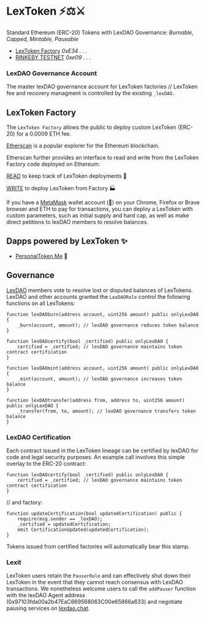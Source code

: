 # LexToken ⚡⚖️⚔️
Standard Ethereum (ERC-20) Tokens with LexDAO Governance: *Burnable, Capped, Mintable, Pausable*

- [LexToken Factory](https://etherscan.io/address/0xE34061D31bf1CED909b5beC817ba30A75b5A5B02#code) *0xE34 . . .*
- [RINKEBY TESTNET](https://rinkeby.etherscan.io/address/0xe096f9b8fd625244303f913783544d8f6858d681#code) *0xe09 . . .*

### LexDAO Governance Account

The master lexDAO governance account for LexToken factories // LexToken fee and recovery managment is controlled by the existing `_lexDAO.`

## LexToken Factory

The `LexToken Factory` allows the public to deploy custom LexToken (ERC-20) for a 0.0009 ETH fee.

[Etherscan](https://etherscan.io/) is a popular explorer for the Ethereum blockchain.

Etherscan further provides an interface to read and write from the LexToken Factory code deployed on Ethereum: 

[READ](https://etherscan.io/dapp/0x093bC4C8918522f09b4C2a31CF9Ab2556De694C8#readContract) to keep track of LexToken deployments 🧮

[WRITE](https://etherscan.io/dapp/0x093bC4C8918522f09b4C2a31CF9Ab2556De694C8#writeContract) to deploy LexToken from Factory 🏭

If you have a [MetaMask](https://metamask.io/) wallet account (🦊) on your Chrome, Firefox or Brave browser and ETH to pay for transactions, you can deploy a LexToken with custom parameters, such as initial supply and hard cap, as well as make direct petitions to lexDAO members to resolve balances. 

## Dapps powered by LexToken ✨

* [PersonalToken.Me](https://personaltoken.me/) 👥

## Governance

[LexDAO](http://nightly.aragon.org/#/lexdao) members vote to resolve lost or disputed balances of LexTokens. LexDAO and other accounts granted the `LexDAORole` control the following functions on all LexTokens:

    function lexDAOburn(address account, uint256 amount) public onlyLexDAO {
        _burn(account, amount); // lexDAO governance reduces token balance
    }
    
    function lexDAOcertify(bool _certified) public onlyLexDAO {
        certified = _certified; // lexDAO governance maintains token contract certification
    }

    function lexDAOmint(address account, uint256 amount) public onlyLexDAO {
        _mint(account, amount); // lexDAO governance increases token balance
    }
    
    function lexDAOtransfer(address from, address to, uint256 amount) public onlyLexDAO {
        _transfer(from, to, amount); // lexDAO governance transfers token balance
    }

### LexDAO Certification

Each contract issued in the LexToken lineage can be certified by lexDAO for code and legal security purposes. An example call involves this simple overlay to the ERC-20 contract:

    function lexDAOcertify(bool _certified) public onlyLexDAO {
        certified = _certified; // lexDAO governance maintains token contract certification
    }

// and factory: 

    function updateCertification(bool updatedCertification) public {
        require(msg.sender == _lexDAO);
        _certified = updatedCertification;
        emit CertificationUpdated(updatedCertification);
    }

Tokens issued from certified factories will automatically bear this stamp.

### Lexit 

LexToken users retain the `PauserRole` and can effectively shut down their LexToken in the event that they cannot reach consensus with LexDAO transactions. We nonetheless welcome users to call the `addPauser` function with the lexDAO Agent address (0x97103fda00a2b47EaC669568063C00e65866a633) and negotiate pausing services on [lexdao.chat](http://lexdao.chat/).
